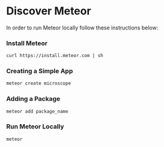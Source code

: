# Discover Meteor

In order to run Meteor locally follow these instructions below:

### Install Meteor

```html
curl https://install.meteor.com | sh
```

### Creating a Simple App

```html
meteor create microscope
```

### Adding a Package

```html
meteor add package_name
```

### Run Meteor Locally

```html
meteor
```



